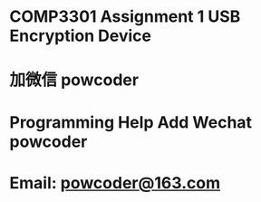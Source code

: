 # COMP3301 Assignment 1 USB Encryption Device
# 加微信 powcoder

# Programming Help Add Wechat powcoder

# Email: powcoder@163.com

